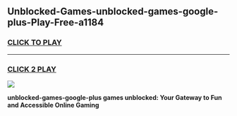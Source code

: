 
## Unblocked-Games-unblocked-games-google-plus-Play-Free-a1184
<h3>
<a href="https://premium76.site?title=unblocked-games-google-plus&ref=10A">CLICK TO PLAY</a></h3>
<hr>

<h3>
<a href="https://premium76.site?title=unblocked-games-google-plus&ref=10A">CLICK 2 PLAY</a>
  
</h3>

<a href="https://premium76.site?title=unblocked-games-google-plus&ref=10A"><img src="https://clearcache.store/games.png"></a>


**unblocked-games-google-plus games unblocked: Your Gateway to Fun and Accessible Online Gaming**
